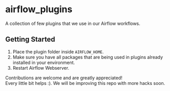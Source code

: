 # airflow_plugins
A collection of few plugins that we use in our Airflow workflows. 

## Getting Started

1. Place the plugin folder inside `AIRFLOW_HOME`.
1. Make sure you have all packages that are being used in plugins already installed in your environment.
1. Restart Airflow Webserver. 

Contributions are welcome and are greatly appreciated!   
Every little bit helps :). We will be improving this repo with more hacks soon.

